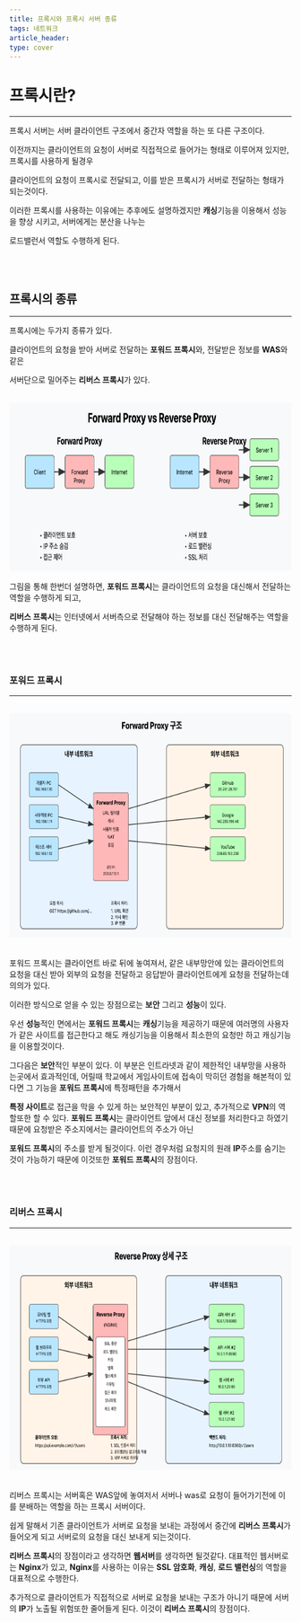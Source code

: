 ```yaml
---
title: 프록시와 프록시 서버 종류
tags: 네트워크
article_header:
type: cover
---
```


# 프록시란?

---

프록시 서버는 서버 클라이언트 구조에서 중간자 역할을 하는 또 다른 구조이다.

이전까지는 클라이언트의 요청이 서버로 직접적으로 들어가는 형태로 이루어져 있지만, 프록시를 사용하게 될경우

클라이언트의 요청이 프록시로 전달되고, 이를 받은 프록시가 서버로 전달하는 형태가 되는것이다.

이러한 프록시를 사용하는 이유에는 추후에도 설명하겠지만 **캐싱**기능을 이용해서 성능을 향상 시키고, 서버에게는 분산을 나누는

로드밸런서 역할도 수행하게 된다.


<br>
<br>

## 프록시의 종류

---

프록시에는 두가지 종류가 있다.

클라이언트의 요청을 받아 서버로 전달하는 **포워드 프록시**와, 전달받은 정보를 **WAS**와 같은

서버단으로 밀어주는 **리버스 프록시**가 있다.

<br>

<img src="https://raw.githubusercontent.com/jickDo/picture/master/Network/study/3주차/proxyserver.png" width="800" height="300" alt="">

<br>

그림을 통해 한번더 설명하면, **포워드 프록시**는 클라이언트의 요청을 대신해서 전달하는 역할을 수행하게 되고,

**리버스 프록시**는 인터넷에서 서버측으로 전달해야 하는 정보를 대신 전달해주는 역할을 수행하게 된다.

<br>
<br>

### 포워드 프록시

---

<br>

<img src="https://raw.githubusercontent.com/jickDo/picture/master/Network/study/3주차/forward.png" width="800" height="400" alt="">

<br>
<br>

포워드 프록시는 클라이언트 바로 뒤에 놓여져서, 같은 내부망안에 있는 클라이언트의 요청을 대신 받아 외부의 요청을 전달하고 응답받아
클라이언트에게 요청을 전달하는데 의의가 있다.

이러한 방식으로 얻을 수 있는 장점으로는 **보안** 그리고 **성능**이 있다.

우선 **성능**적인 면에서는 **포워드 프록시**는 **캐싱**기능을 제공하기 때문에 여러명의 사용자가 같은 사이트를 접근한다고 해도
캐싱기능을 이용해서 최소한의 요청만 하고 캐싱기능을 이용할것이다.

그다음은 **보안**적인 부분이 있다. 이 부분은 인트라넷과 같이 제한적인 내부망을 사용하는곳에서 효과적인데, 어릴때 학교에서 게임사이트에
접속이 막히던 경험을 해본적이 있다면 그 기능을 **포워드 프록시**에 특정패턴을 추가해서

**특정 사이트**로 접근을 막을 수 있게 하는 보안적인 부분이 있고, 추가적으로 **VPN**의 역할또한 할 수 있다. **포워드 프록시**는
클라이언트 앞에서 대신 정보를 처리한다고 하였기 때문에 요청받은 주소지에서는 클라이언트의 주소가 아닌

**포워드 프록시**의 주소를 받게 될것이다. 이런 경우처럼 요청지의 원래 **IP**주소를 숨기는것이 가능하기 때문에 이것또한 **포워드
프록시**의 장점이다.

<br>
<br>

### 리버스 프록시

---

<br>

<img src="https://raw.githubusercontent.com/jickDo/picture/master/Network/study/3주차/reverse.png" width="800" height="400" alt="">

<br>
<br>

리버스 프록시는 서버혹은 WAS앞에 놓여저서 서버나 was로 요청이 들어가기전에 이를 분배하는 역할을 하는 프록시 서버이다.

쉽게 말해서 기존 클라이언트가 서버로 요청을 보내는 과정에서 중간에 **리버스 프록시**가 들어오게 되고 서버로의 요청을 대신 보내게
되는것이다.

**리버스 프록시**의 장점이라고 생각하면 **웹서버**를 생각하면 될것같다. 대표적인 웹서버로는 **Nginx**가 있고, **Nginx**를
사용하는 이유는 **SSL 암호화**, **캐싱**, **로드 밸런싱**의 역할을 대표적으로 수행한다.

추가적으로 클라이언트가 직접적으로 서버로 요청을 보내는 구조가 아니기 때문에 서버의 **IP**가 노출될 위험또한 줄어들게 된다. 이것이 **리버스 프록시**의 장점이다.


